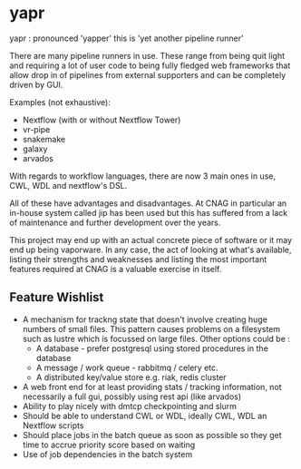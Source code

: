 # yapr
yapr : pronounced 'yapper' this is 'yet another pipeline runner'

There are many pipeline runners in use. These range from being quit light and requiring a lot of user code to being fully fledged web frameworks that allow drop in of pipelines from external supporters and can be completely driven by GUI.

Examples (not exhaustive):
* Nextflow (with or without Nextflow Tower)
* vr-pipe
* snakemake
* galaxy
* arvados

With regards to workflow languages, there are now 3 main ones in use, CWL, WDL and nextflow's DSL.

All of these have advantages and disadvantages. At CNAG in particular an in-house system called jip has been used but this has suffered from a lack of maintenance and further development over the years.

This project may end up with an actual concrete piece of software or it may end up being vaporware. In any case, the act of looking at what's available, listing their strengths and weaknesses and listing the most important features required at CNAG is a valuable exercise in itself.

## Feature Wishlist
* A mechanism for trackng state that doesn't involve creating huge numbers of small files. This pattern causes problems on a filesystem such as lustre which is focussed on large files. Other options could be :
  * A database - prefer postgresql using stored procedures in the database
  * A message / work queue - rabbitmq / celery etc.
  * A distributed key/value store e.g. riak, redis cluster
* A web front end for at least providing stats / tracking information, not necessarily a full gui, possibly using rest api (like arvados)
* Ability to play nicely with dmtcp checkpointing and slurm
* Should be able to understand CWL or WDL, ideally CWL, WDL an Nextflow scripts
* Should place jobs in the batch queue as soon as possible so they get time to accrue priority score based on waiting
* Use of job dependencies in the batch system
